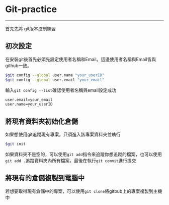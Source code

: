 # Git-practice
---
首先先將
git版本控制練習

初次設定
---
在安裝git後首先必須先設定使用者名稱和Email。這邊使用者名稱與Email皆與github一致。
```sh
$git config --global user.name "your_userID"
$git config --global user.email "your_email"
```
輸入`git config --list`確認使用者名稱與email設定成功
```sh
user.email=your_email
user.name=your_userID
```
將現有資料夾初始化倉儲
---
如果想使用git追蹤現有專案，只須進入該專案資料夾並執行
```sh
$git init
```
如果資料夾不是空的，可以使用`git add`指令來追蹤你想追蹤的檔案，也可以使用`git add .`追蹤資料夾內所有檔案，最後在執行`git commit`進行提交

將現有的倉儲複製到電腦中
---
若想要取得現有倉儲中的專案，可以使用`git clone`將gitbub上的專案複製到主機中
